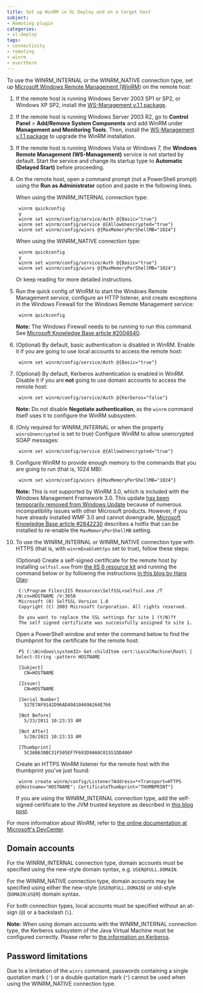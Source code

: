 ```yaml
---
title: Set up WinRM in XL Deploy and on a target host
subject:
- Remoting plugin
categories:
- xl-deploy
tags:
- connectivity
- remoting
- winrm
- overthere
---
```


To use the WINRM_INTERNAL or the WINRM_NATIVE connection type, set up <a href="http://msdn.microsoft.com/en-us/library/aa384426(v=vs.85).aspx">Microsoft Windows Remote Management (WinRM)</a> on the remote host:

1. If the remote host is running Windows Server 2003 SP1 or SP2, or Windows XP SP2, install the [WS-Management v.1.1 package](http://support.microsoft.com/default.aspx?scid=kb;EN-US;936059&wa=wsignin1.0).
1. If the remote host is running Windows Server 2003 R2, go to **Control Panel** > **Add/Remove System Components** and add WinRM under **Management and Monitoring Tools**. Then, install the [WS-Management v.1.1 package](http://support.microsoft.com/default.aspx?scid=kb;EN-US;936059&wa=wsignin1.0) to upgrade the WinRM installation.
1. If the remote host is running Windows Vista or Windows 7, the **Windows Remote Management (WS-Management)** service is not started by default. Start the service and change its startup type to **Automatic (Delayed Start)** before proceeding.
1. On the remote host, open a command prompt (not a PowerShell prompt) using the **Run as Administrator** option and paste in the following lines.

   When using the WINRM_INTERNAL connection type:

		winrm quickconfig
		y
		winrm set winrm/config/service/Auth @{Basic="true"}
		winrm set winrm/config/service @{AllowUnencrypted="true"}
		winrm set winrm/config/winrs @{MaxMemoryPerShellMB="1024"}

   When using the WINRM_NATIVE connection type:

		winrm quickconfig
		y
		winrm set winrm/config/service/Auth @{Basic="true"}
		winrm set winrm/config/winrs @{MaxMemoryPerShellMB="1024"}

   Or keep reading for more detailed instructions.

1. Run the quick config of WinRM to start the Windows Remote Management service, configure an HTTP listener, and create exceptions in the Windows Firewall for the Windows Remote Management service:

		winrm quickconfig

	**Note:** The Windows Firewall needs to be running to run this command. See [Microsoft Knowledge Base article #2004640](http://support.microsoft.com/kb/2004640).

1. (Optional) By default, basic authentication is disabled in WinRM. Enable it if you are going to use local accounts to access the remote host:

		winrm set winrm/config/service/Auth @{Basic="true"}

1. (Optional) By default, Kerberos authentication is enabled in WinRM. Disable it if you are **not** going to use domain accounts to access the remote host:

		winrm set winrm/config/service/Auth @{Kerberos="false"}

	**Note:** Do not disable **Negotiate authentication**, as the `winrm` command itself uses it to configure the WinRM subsystem.
	
1. (Only required for WINRM_INTERNAL or when the property `winrsUnencrypted` is set to true) Configure WinRM to allow unencrypted SOAP messages:

		winrm set winrm/config/service @{AllowUnencrypted="true"}

1. Configure WinRM to provide enough memory to the commands that you are going to run (that is, 1024 MB):

		winrm set winrm/config/winrs @{MaxMemoryPerShellMB="1024"}

	**Note:** This is not supported by WinRM 3.0, which is included with the Windows Management Framework 3.0. This update [has been temporarily removed from Windows Update](http://blogs.msdn.com/b/powershell/archive/2012/12/20/windows-management-framework-3-0-compatibility-update.aspx) because of numerous incompatibility issues with other Microsoft products. However, if you have already installed WMF 3.0 and cannot downgrade, [Microsoft Knowledge Base article #2842230](http://support.microsoft.com/kb/2842230) describes a hotfix that can be installed to re-enable the `MaxMemoryPerShellMB` setting.
1. To use the WINRM_INTERNAL or WINRM_NATIVE connection type with HTTPS (that is, with `winrmEnableHttps` set to true), follow these steps:

	(Optional) Create a self-signed certificate for the remote host by installing `selfssl.exe` from [the IIS 6 resource kit](http://www.microsoft.com/download/en/details.aspx?displaylang=en&id=17275) and running the command below or by following the instructions [in this blog by Hans Olav](http://www.hansolav.net/blog/SelfsignedSSLCertificatesOnIIS7AndCommonNames.aspx):

		C:\Program Files\IIS Resources\SelfSSL>selfssl.exe /T /N:cn=HOSTNAME /V:3650
		Microsoft (R) SelfSSL Version 1.0
		Copyright (C) 2003 Microsoft Corporation. All rights reserved.

		Do you want to replace the SSL settings for site 1 (Y/N)?Y
		The self signed certificate was successfully assigned to site 1.

	Open a PowerShell window and enter the command below to find the thumbprint for the certificate for the remote host:

		PS C:\Windows\system32> Get-childItem cert:\LocalMachine\Root\ | Select-String -pattern HOSTNAME

		[Subject]
		  CN=HOSTNAME

		[Issuer]
		  CN=HOSTNAME

		[Serial Number]
		  527E7AF9142D96AD49A10469A264E766

		[Not Before]
		  5/23/2011 10:23:33 AM

		[Not After]
		  5/20/2021 10:23:33 AM

		[Thumbprint]
		  5C36B638BC31F505EF7F693D9A60C01551DD486F

	Create an HTTPS WinRM listener for the remote host with the thumbprint you've just found:

		winrm create winrm/config/Listener?Address=*+Transport=HTTPS @{Hostname="HOSTNAME"; CertificateThumbprint="THUMBPRINT"}

    If you are using the WINRM_INTERNAL connection type, add the self-signed certificate to the JVM trusted keystore as described in [this blog post](http://blog.nerdability.com/2013/01/tech-how-to-fix-sslpeerunverifiedexcept.html).

For more information about WinRM, refer to <a href="http://msdn.microsoft.com/en-us/library/windows/desktop/aa384426(v=vs.85).aspx">the online documentation at Microsoft's DevCenter</a>.

## Domain accounts

For the WINRM_INTERNAL connection type, domain accounts must be specified using the new-style domain syntax, e.g. `USER@FULL.DOMAIN`.

For the WINRM_NATIVE connection type, domain accounts may be specified using either the new-style (`USER@FULL.DOMAIN`) or old-style (`DOMAIN\USER`) domain syntax.

For both connection types, local accounts must be specified without an at-sign (`@`) or a backslash (`\`).

**Note:** When using domain accounts with the WINRM_INTERNAL connection type, the Kerberos subsystem of the Java Virtual Machine must be configured correctly. Please refer to [the information on Kerberos](set-up-kerberos-for-a-winrm-connection.html).

## Password limitations

Due to a limitation of the `winrs` command, passwords containing a single quotation mark (`'`) or a double quotation mark (`"`) cannot be used when using the WINRM_NATIVE connection type.
